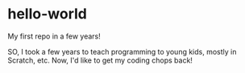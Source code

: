 # hello-world
My first repo in a few years!

SO, I took a few years to teach programming to young kids, mostly in Scratch, etc. Now, I'd like to get my coding chops back!
